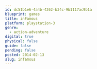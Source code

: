 ```yaml
---
id: dc51b1e6-4a4b-4262-b34c-9b1117ac9b1a
blueprint: games
title: inFamous
platform: playstation-3
genre:
  - action-adventure
digital: true
physical: false
guide: false
pending: false
posted: 2014-02-13
slug: infamous
---
```

